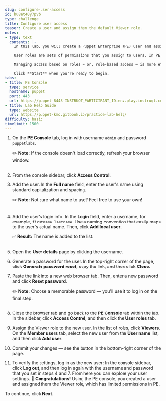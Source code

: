 ```yaml
---
slug: configure-user-access
id: hu8et40y7pvb
type: challenge
title: Configure user access
teaser: Create a user and assign them the default Viewer role.
notes:
- type: text
  contents: |-
    In this lab, you will create a Puppet Enterprise (PE) user and assign them the default Viewer role (which has limited permissions) from the PE console.

    User roles are sets of permissions that you assign to users. In PE, you assign roles to users (or groups of users), rather than assigning specific permissions to individual users.

    Managing access based on roles — or, role-based access — is more efficient than managing user permissions on a per-user basis.

    Click **Start** when you're ready to begin.
tabs:
- title: PE Console
  type: service
  hostname: puppet
  port: 443
  url: https://puppet-8443-INSTRUQT_PARTICIPANT_ID.env.play.instruqt.com
- title: Lab Help Guide
  type: website
  url: https://puppet-kmo.gitbook.io/practice-lab-help/
difficulty: basic
timelimit: 1500
---
```

1. On the **PE Console** tab, log in with username `admin` and password `puppetlabs`.

    ✏️ **Note:** If the console doesn't load correctly, refresh your browser window.<br><br>

2. From the console sidebar, click **Access Control**.
3. Add the user. In the **Full name** field, enter the user's name using standard capitalization and spacing.

    ✏️ **Note:** Not sure what name to use? Feel free to use your own!<br><br>

4. Add the user's login info. In the **Login** field, enter a username, for example, `firstname.lastname`. Use a naming convention that easily maps to the user's actual name. Then, click **Add local user**.

    ✅ **Result:** The name is added to the list.<br><br>

5. Open the **User details** page by clicking the username.

6. Generate a password for the user. In the top-right corner of the page, click **Generate password reset**, copy the link, and then click **Close**.

7. Paste the link into a new web browser tab. Then, enter a new password and click **Reset password**.

    ✏️ **Note:** Choose a memorable password — you'll use it to log in on the final step.<br><br>

8. Close the browser tab and go back to the **PE Console** tab within the lab. In the sidebar, click **Access Control**, and then click the **User roles** tab.

9. Assign the Viewer role to the new user. In the list of roles, click **Viewers**. On the **Member users** tab, select the new user from the **User name** list, and then click **Add user**.

10. Commit your changes — see the button in the bottom-right corner of the page.

11. To verify the settings, log in as the new user: In the console sidebar, click **Log out**, and then log in again with the username and password that you set in steps 4 and 7. From here you can explore your user settings.
🎈 **Congratulations!** Using the PE console, you created a user and assigned them the Viewer role, which has limited permissions in PE.

To continue, click **Next**.